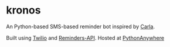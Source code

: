 # kronos
An Python-based SMS-based reminder bot inspired by [Carla](https://www.netted.net/2016/03/07/get-timely-reminders-from-a-virtual-assistant/). 

Built using [Twilio](twilio.com) and [Reminders-API](https://documenter.getpostman.com/view/9648928/SWEB3wHi). Hosted at [PythonAnywhere](https://www.pythonanywhere.com/)
